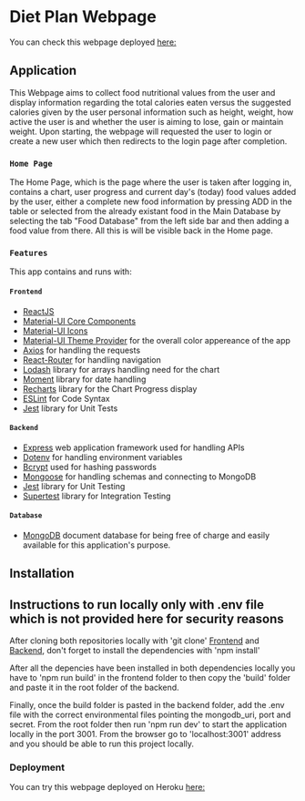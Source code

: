 # Diet Plan Webpage

You can check this webpage deployed [here:](https://fathomless-fortress-72861.herokuapp.com)

## Application

This Webpage aims to collect food nutritional values from the user and display information regarding the total calories eaten versus the suggested calories given by the user personal information such as height, weight, how active the user is and whether the user is aiming to lose, gain or maintain weight. Upon starting, the webpage will requested the user to login or create a new user which then redirects to the login page after completion.

### `Home Page`

The Home Page, which is the page where the user is taken after logging in, contains a chart, user progress and current day's (today) food values added by the user, either a complete new food information by pressing ADD in the table or selected from the already existant food in the Main Database by selecting the tab  "Food Database" from the left side bar and then adding a food value from there. All this is will be visible back in the Home page.

### `Features`

This app contains and runs with:
#### `Frontend`
* [ReactJS](https://reactjs.org/)
* [Material-UI Core Components](https://material-ui.com/) 
* [Material-UI Icons](https://material-ui.com/components/icons/)
* [Material-UI Theme Provider](https://material-ui.com/customization/theming/) for the overall color appereance of the app
* [Axios](https://github.com/axios/axios) for handling the requests
* [React-Router](https://reactrouter.com/) for handling navigation
* [Lodash](https://lodash.com/) library for arrays handling need for the chart
* [Moment](https://momentjs.com/) library for date handling
* [Recharts](https://recharts.org/en-US/) library for the Chart Progress display 
* [ESLint](https://eslint.org/) for Code Syntax
* [Jest](https://jestjs.io/) library for Unit Tests

#### `Backend`
* [Express](https://expressjs.com/) web application framework used for handling APIs
* [Dotenv](https://www.npmjs.com/package/dotenv) for handling environment variables
* [Bcrypt](https://www.npmjs.com/package/bcrypt) used for hashing passwords
* [Mongoose](https://mongoosejs.com/) for handling schemas and connecting to MongoDB
* [Jest](https://jestjs.io/) library for Unit Testing 
* [Supertest](https://www.npmjs.com/package/supertest) library for Integration Testing

#### `Database`
* [MongoDB](https://www.mongodb.com/cloud/atlas) document database for being free of charge and easily available for this application's purpose.

## Installation

## Instructions to run locally only with .env file which is not provided here for security reasons

After cloning both repositories locally with 'git clone' [Frontend](https://github.com/tonyastro77/diet-plan-frontend) and [Backend](https://github.com/tonyastro77/diet-plan-backend), don't forget to install the dependencies with 'npm install'

After all the depencies have been installed in both dependencies locally you have to 'npm run build' in the frontend folder to then copy the 'build' folder and paste it in the root folder of the backend.

Finally, once the build folder is pasted in the backend folder, add the .env file with the correct environmental files pointing the mongodb_uri, port and secret. From the root folder then run 'npm run dev' to start the application locally in the port 3001.
From the browser go to 'localhost:3001' address and you should be able to run this project locally.

### Deployment

You can try this webpage deployed on Heroku [here:](https://fathomless-fortress-72861.herokuapp.com)
